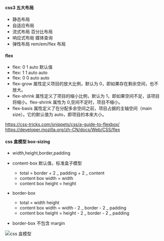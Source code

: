 #### css3 五大布局

- 静态布局
- 自适应布局
- 流式布局 百分比布局
- 响应式布局 媒体查询
- 弹性布局 rem/em/flex 布局

#### flex

- flex: 0 1 auto 默认值
- flex: 1 1 auto auto
- flex: 0 0 auto auto
- flex-grow 属性定义项目的放大比例，默认为 0，即如果存在剩余空间，也不放大。
- flex-shrink 属性定义了项目的缩小比例，默认为 1，即如果空间不足，该项目将缩小。flex-shrink 属性为 0,空间不足时，项目不缩小。
- flex-basis 属性定义了在分配多余空间之前，项目占据的主轴空间（main size）。它的默认值为 auto，即项目的本来大小。

<https://css-tricks.com/snippets/css/a-guide-to-flexbox/>
<https://developer.mozilla.org/zh-CN/docs/Web/CSS/flex>

#### css 盒模型 box-sizing

- width,height,border,padding

- content-box 默认值，标准盒子模型

  - total = border + 2 _ padding + 2 _ content
  - content box width = width
  - content box height = height

- border-box

  - total = width height
  - content box width = width - 2 _ border - 2 _ padding
  - content box height = height - 2 _ border - 2 _ padding

- border-box 不包含 margin

![css 盒模型](/clipboard-css.png)

